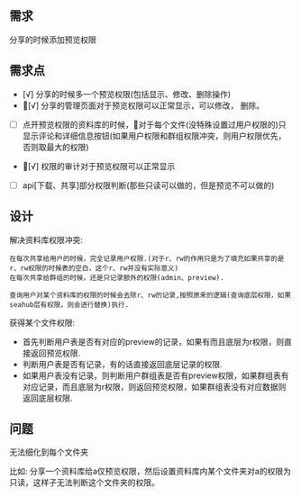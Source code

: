 ## 需求
 
分享的时候添加预览权限

## 需求点

- [√] 分享的时候多一个预览权限(包括显示、修改、删除操作)
- [√] 分享的管理页面对于预览权限可以正常显示，可以修改， 删除。
- [ ] 点开预览权限的资料库的时候，对于每个文件(没特殊设置过用户权限的)只显示评论和详细信息按钮(如果用户权限和群组权限冲突，则用户权限优先，否则取最大的权限)
- [√] 权限的审计对于预览权限可以正常显示
- [ ] api[下载、共享]部分权限判断(那些只读可以做的，但是预览不可以做的)

## 设计

解决资料库权限冲突:  

	在每次共享给用户的时候，完全记录用户权限.(对于r、rw的作用只是为了填充如果共享的是r、rw权限的时候表的空白，这个r、rw并没有实际意义)
	在每次共享给群组的时候，还是只记录额外的权限(admin、preview).

	查询用户对某个资料库的权限的时候会去除r、rw的记录,按照原来的逻辑(查询底层权限，如果seahub层有权限，则会进行替换)执行.

获得某个文件权限:
- 首先判断用户表是否有对应的preview的记录，如果有而且底层为r权限，则直接返回预览权限.
- 判断用户表是否有记录，有的话直接返回底层记录的权限.
- 如果用户表没有记录，则判断用户群组表是否有preview权限，如果群组表有对应记录，而且底层为r权限，则返回预览权限，如果群组表没有对应数据则返回底层权限.

## 问题

无法细化到每个文件夹

比如: 分享一个资料库给a仅预览权限，然后设置资料库内某个文件夹对a的权限为只读，这样子无法判断这个文件夹的权限。
